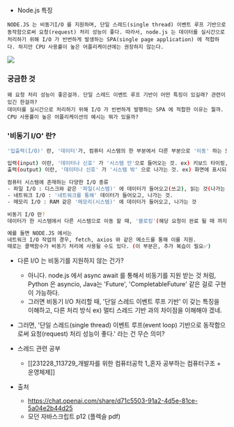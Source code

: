 


- Node.js 특징 
```
NODE.JS 는 비동기I/O 를 지원하며, 단일 스레드(single thread) 이벤트 루프 기반으로 동작함으로써 요청(request) 처리 성능이 좋다. 따라서, node.js 는 데이터를 실시간으로 처리하기 위해 I/O 가 빈번하게 발생하는 SPA(single page application) 에 적합하다. 하지만 CPU 사용률이 높은 어플리케이션에는 권장하지 않는다. 
```


![](https://i.imgur.com/OHz7rtu.png)


### 궁금한 것 
```
왜 요청 처리 성능이 좋은걸까. 단일 스레드 이벤트 루프 기반이 어떤 특징이 있길래? 관련이 있긴 한걸까? 
데이터를 실시간으로 처리하기 위해 I/O 가 빈번하게 발행하는 SPA 에 적합한 이유는 뭘까. 
CPU 사용률이 높은 어플리케이션의 예시는 뭐가 있을까? 
```


### '비동기 I/O' 란?
``` BASH
'입출력(I/O)' 란, '데이터'가, 컴퓨터 시스템의 한 부분에서 다른 부분으로 '이동' 하는 모든 프로세스, 를 의미 

입력(input) 이란, '데이터나 신호' 가 '시스템 안'으로 들어오는 것. ex) 키보드 타이핑, 네트워크를 통해 받는 데이터 
출력(output) 이란, '데이터나 신호' 가 '시스템 밖' 으로 나가는 것. ex) 화면에 표시되는 데이터, 네트워크를 통해 전송되는 데이터 

컴퓨터 시스템에 존재하는 다양한 I/O 종류
- 파일 I/O : 디스크와 같은 '파일(시스템)' 에 데이터가 들어오고(쓰고), 읽는 것(나가는 것).
- 네트워크 I/O : '네트워크를 통해' 데이터가 들어오고, 나가는 것. 
- 메모리 I/O : RAM 같은 '메모리(시스템)' 에 데이터가 들어오고, 나가는 것

비동기 I/O 란? 
데이터가 한 시스템에서 다른 시스템으로 이동 할 때, '블로킹'(해당 요청이 완료 될 때 까지 기다리는 것) 되지 않도록 처리. -> 처리 시간, 비용, 성능 문제. -> so, '비동기 메커니즘' 이 등장

예를 들면 NODE.JS 에서는 
네트워크 I/O 작업의 경우, fetch, axios 와 같은 메소드를 통해 이를 지원. 
때로는 콜백함수가 비동기 처리에 사용될 수도 있다. (이 부분은, 추가 복습이 필요✅) 
```


- 다른 I/O 는 비동기를 지원하지 않는 건가? 
	- 아니다. node.js 에서 async await 를 통해서 비동기를 지원 받는 것 처럼, Python 은 asyncio, Java는 'Future', 'CompletableFuture' 같은 걸로 구현이 가능하다. 
	- 그러면 비동기 I/O 처리할 때, '단일 스레드 이벤트 루프 기반' 이 갖는 특징을 이해하고, 다른 처리 방식 ex) 멀티 스레드 기반 과의 차이점을 이해해야 겠네. 


- 그러면, '단일 스레드(single thread) 이벤트 루프(event loop) 기반으로 동작함으로써 요청(request) 처리 성능이 좋다.' 라는 건 무슨 의미? 


- 스레드 관련 공부 
	- [[231228_113729_개발자를 위한 컴퓨터공학 1_혼자 공부하는 컴퓨터구조 + 운영체제]]












- 출처 
	- https://chat.openai.com/share/d71c5503-91a2-4d5e-81ce-5a04e2b44d25
	- 모던 자바스크립트 p12 (플렉슬 pdf)



